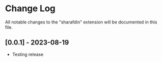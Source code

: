 # Change Log

All notable changes to the "sharafdin" extension will be documented in this file.

## [0.0.1] - 2023-08-19

- Testing release